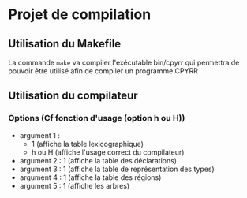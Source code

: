 # Projet de compilation

## Utilisation du Makefile

La commande `make` va compiler l'exécutable bin/cpyrr qui permettra de pouvoir
être utilisé afin de compiler un programme CPYRR

## Utilisation du compilateur

### Options (Cf fonction d'usage (option h ou H))
  - argument 1 :
    - 1 (affiche la table lexicographique)
    - h ou H (affiche l'usage correct du compilateur)
  - argument 2 : 1 (affiche la table des déclarations)
  - argument 3 : 1 (affiche la table de représentation des types)
  - argument 4 : 1 (affiche la table des régions)
  - argument 5 : 1 (affiche les arbres)

